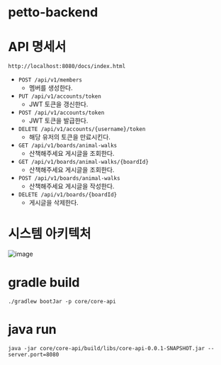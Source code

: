 # petto-backend

# API 명세서
```
http://localhost:8080/docs/index.html
```
* `POST /api/v1/members`
    * 멤버를 생성한다.
* `PUT /api/v1/accounts/token`
  * JWT 토큰을 갱신한다.
* `POST /api/v1/accounts/token`
  * JWT 토큰을 발급한다.
* `DELETE /api/v1/accounts/{username}/token`
  * 해당 유저의 토큰을 만료시킨다.
* `GET /api/v1/boards/animal-walks`
  * 산책해주세요 게시글을 조회한다.
* `GET /api/v1/boards/animal-walks/{boardId}`
  * 산책해주세요 게시글을 조회한다.
* `POST /api/v1/boards/animal-walks`
  * 산책해주세요 게시글을 작성한다.
* `DELETE /api/v1/boards/{boardId}`
  * 게시글을 삭제한다.

# 시스템 아키텍처
![image](https://github.com/the-petto/petto-backend/assets/35598710/b6598ee5-fd73-4e45-98b0-bde441da3520)

# gradle build
```
./gradlew bootJar -p core/core-api
```

# java run
```
java -jar core/core-api/build/libs/core-api-0.0.1-SNAPSHOT.jar --server.port=8080
```